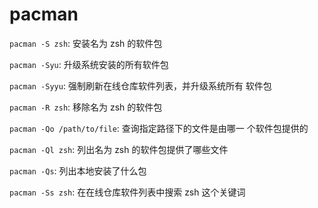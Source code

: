 # pacman

`pacman -S zsh`: 安装名为 zsh 的软件包

`pacman -Syu`: 升级系统安装的所有软件包

`pacman -Syyu`: 强制刷新在线仓库软件列表，并升级系统所有
软件包

`pacman -R zsh`: 移除名为 zsh 的软件包

`pacman -Qo /path/to/file`: 查询指定路径下的文件是由哪一
个软件包提供的

`pacman -Ql zsh`: 列出名为 zsh 的软件包提供了哪些文件

`pacman -Qs`: 列出本地安装了什么包

`pacman -Ss zsh`: 在在线仓库软件列表中搜索 zsh 这个关键词
